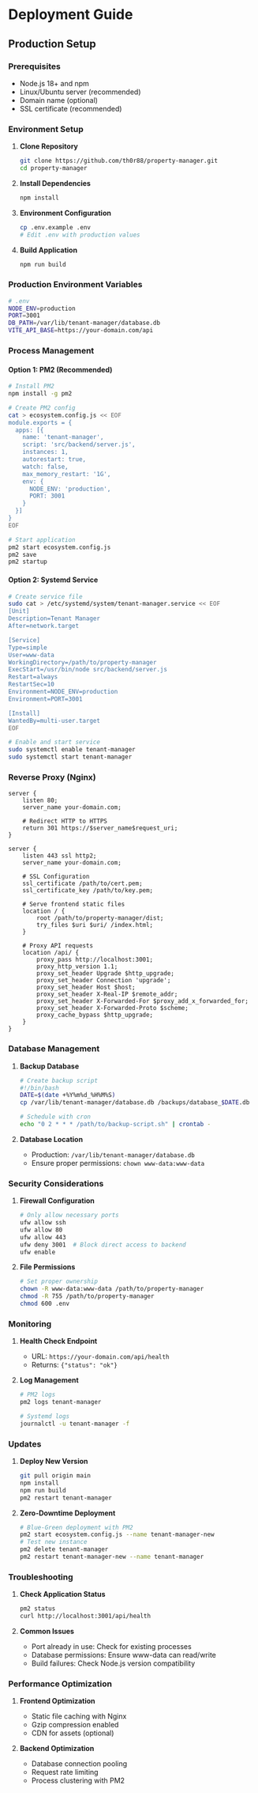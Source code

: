 # Deployment Guide

## Production Setup

### Prerequisites

- Node.js 18+ and npm
- Linux/Ubuntu server (recommended)
- Domain name (optional)
- SSL certificate (recommended)

### Environment Setup

1. **Clone Repository**
   ```bash
   git clone https://github.com/th0r88/property-manager.git
   cd property-manager
   ```

2. **Install Dependencies**
   ```bash
   npm install
   ```

3. **Environment Configuration**
   ```bash
   cp .env.example .env
   # Edit .env with production values
   ```

4. **Build Application**
   ```bash
   npm run build
   ```

### Production Environment Variables

```bash
# .env
NODE_ENV=production
PORT=3001
DB_PATH=/var/lib/tenant-manager/database.db
VITE_API_BASE=https://your-domain.com/api
```

### Process Management

#### Option 1: PM2 (Recommended)

```bash
# Install PM2
npm install -g pm2

# Create PM2 config
cat > ecosystem.config.js << EOF
module.exports = {
  apps: [{
    name: 'tenant-manager',
    script: 'src/backend/server.js',
    instances: 1,
    autorestart: true,
    watch: false,
    max_memory_restart: '1G',
    env: {
      NODE_ENV: 'production',
      PORT: 3001
    }
  }]
}
EOF

# Start application
pm2 start ecosystem.config.js
pm2 save
pm2 startup
```

#### Option 2: Systemd Service

```bash
# Create service file
sudo cat > /etc/systemd/system/tenant-manager.service << EOF
[Unit]
Description=Tenant Manager
After=network.target

[Service]
Type=simple
User=www-data
WorkingDirectory=/path/to/property-manager
ExecStart=/usr/bin/node src/backend/server.js
Restart=always
RestartSec=10
Environment=NODE_ENV=production
Environment=PORT=3001

[Install]
WantedBy=multi-user.target
EOF

# Enable and start service
sudo systemctl enable tenant-manager
sudo systemctl start tenant-manager
```

### Reverse Proxy (Nginx)

```nginx
server {
    listen 80;
    server_name your-domain.com;
    
    # Redirect HTTP to HTTPS
    return 301 https://$server_name$request_uri;
}

server {
    listen 443 ssl http2;
    server_name your-domain.com;
    
    # SSL Configuration
    ssl_certificate /path/to/cert.pem;
    ssl_certificate_key /path/to/key.pem;
    
    # Serve frontend static files
    location / {
        root /path/to/property-manager/dist;
        try_files $uri $uri/ /index.html;
    }
    
    # Proxy API requests
    location /api/ {
        proxy_pass http://localhost:3001;
        proxy_http_version 1.1;
        proxy_set_header Upgrade $http_upgrade;
        proxy_set_header Connection 'upgrade';
        proxy_set_header Host $host;
        proxy_set_header X-Real-IP $remote_addr;
        proxy_set_header X-Forwarded-For $proxy_add_x_forwarded_for;
        proxy_set_header X-Forwarded-Proto $scheme;
        proxy_cache_bypass $http_upgrade;
    }
}
```

### Database Management

1. **Backup Database**
   ```bash
   # Create backup script
   #!/bin/bash
   DATE=$(date +%Y%m%d_%H%M%S)
   cp /var/lib/tenant-manager/database.db /backups/database_$DATE.db
   
   # Schedule with cron
   echo "0 2 * * * /path/to/backup-script.sh" | crontab -
   ```

2. **Database Location**
   - Production: `/var/lib/tenant-manager/database.db`
   - Ensure proper permissions: `chown www-data:www-data`

### Security Considerations

1. **Firewall Configuration**
   ```bash
   # Only allow necessary ports
   ufw allow ssh
   ufw allow 80
   ufw allow 443
   ufw deny 3001  # Block direct access to backend
   ufw enable
   ```

2. **File Permissions**
   ```bash
   # Set proper ownership
   chown -R www-data:www-data /path/to/property-manager
   chmod -R 755 /path/to/property-manager
   chmod 600 .env
   ```

### Monitoring

1. **Health Check Endpoint**
   - URL: `https://your-domain.com/api/health`
   - Returns: `{"status": "ok"}`

2. **Log Management**
   ```bash
   # PM2 logs
   pm2 logs tenant-manager
   
   # Systemd logs
   journalctl -u tenant-manager -f
   ```

### Updates

1. **Deploy New Version**
   ```bash
   git pull origin main
   npm install
   npm run build
   pm2 restart tenant-manager
   ```

2. **Zero-Downtime Deployment**
   ```bash
   # Blue-Green deployment with PM2
   pm2 start ecosystem.config.js --name tenant-manager-new
   # Test new instance
   pm2 delete tenant-manager
   pm2 restart tenant-manager-new --name tenant-manager
   ```

### Troubleshooting

1. **Check Application Status**
   ```bash
   pm2 status
   curl http://localhost:3001/api/health
   ```

2. **Common Issues**
   - Port already in use: Check for existing processes
   - Database permissions: Ensure www-data can read/write
   - Build failures: Check Node.js version compatibility

### Performance Optimization

1. **Frontend Optimization**
   - Static file caching with Nginx
   - Gzip compression enabled
   - CDN for assets (optional)

2. **Backend Optimization**
   - Database connection pooling
   - Request rate limiting
   - Process clustering with PM2